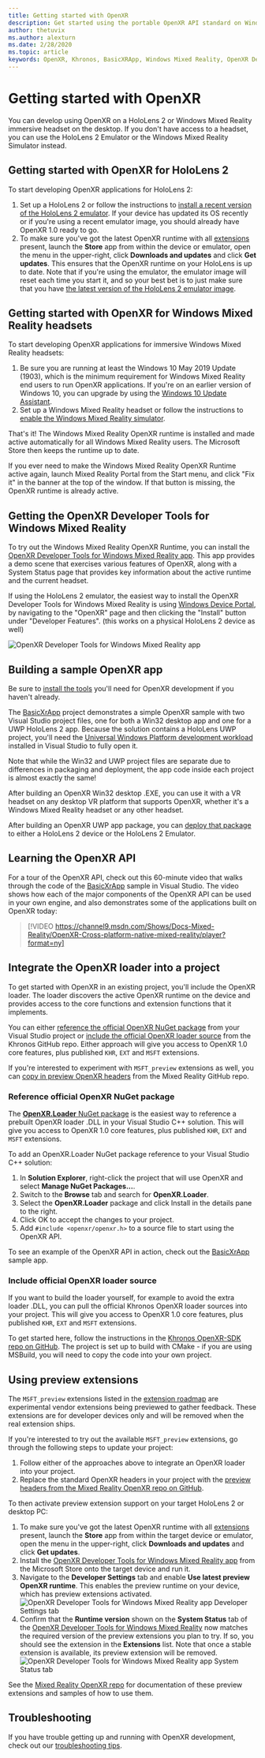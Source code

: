 ```yaml
---
title: Getting started with OpenXR
description: Get started using the portable OpenXR API standard on Windows Mixed Reality and HoloLens 2 headsets.
author: thetuvix
ms.author: alexturn
ms.date: 2/28/2020
ms.topic: article
keywords: OpenXR, Khronos, BasicXRApp, Windows Mixed Reality, OpenXR Developer Tools, DirectX, native, native app, custom engine, middleware, getting started, 101, preview extensions, OpenXR runtime version, system status
---
```



# Getting started with OpenXR

You can develop using OpenXR on a HoloLens 2 or Windows Mixed Reality immersive headset on the desktop.  If you don't have access to a headset, you can use the HoloLens 2 Emulator or the Windows Mixed Reality Simulator instead.

## Getting started with OpenXR for HoloLens 2

To start developing OpenXR applications for HoloLens 2:

1. Set up a HoloLens 2 or follow the instructions to [install a recent version of the HoloLens 2 emulator](../platform-capabilities-and-apis/using-the-hololens-emulator.md).  If your device has updated its OS recently or if you're using a recent emulator image, you should already have OpenXR 1.0 ready to go.
1. To make sure you've got the latest OpenXR runtime with all [extensions](openxr.md#roadmap) present, launch the **Store** app from within the device or emulator, open the menu in the upper-right, click **Downloads and updates** and click **Get updates**.  This ensures that the OpenXR runtime on your HoloLens is up to date.  Note that if you're using the emulator, the emulator image will reset each time you start it, and so your best bet is to just make sure that you have [the latest version of the HoloLens 2 emulator image](../platform-capabilities-and-apis/using-the-hololens-emulator.md).

## Getting started with OpenXR for Windows Mixed Reality headsets

To start developing OpenXR applications for immersive Windows Mixed Reality headsets:

1. Be sure you are running at least the Windows 10 May 2019 Update (1903), which is the minimum requirement for Windows Mixed Reality end users to run OpenXR applications.  If you're on an earlier version of Windows 10, you can upgrade by using the <a href="https://www.microsoft.com/software-download/windows10" target="_blank">Windows 10 Update Assistant</a>.
2. Set up a Windows Mixed Reality headset or follow the instructions to [enable the Windows Mixed Reality simulator](../platform-capabilities-and-apis/using-the-windows-mixed-reality-simulator.md).

That's it!  The Windows Mixed Reality OpenXR runtime is installed and made active automatically for all Windows Mixed Reality users.  The Microsoft Store then keeps the runtime up to date.

If you ever need to make the Windows Mixed Reality OpenXR Runtime active again, launch Mixed Reality Portal from the Start menu, and click "Fix it" in the banner at the top of the window.  If that button is missing, the OpenXR runtime is already active.<br>

## Getting the OpenXR Developer Tools for Windows Mixed Reality

To try out the Windows Mixed Reality OpenXR Runtime, you can install the <a href="https://www.microsoft.com/store/productId/9n5cvvl23qbt" target="_blank">OpenXR Developer Tools for Windows Mixed Reality app</a>.  This app provides a demo scene that exercises various features of OpenXR, along with a System Status page that provides key information about the active runtime and the current headset.

If using the HoloLens 2 emulator, the easiest way to install the OpenXR Developer Tools for Windows Mixed Reality is using [Windows Device Portal](../platform-capabilities-and-apis/using-the-windows-device-portal.md), by navigating to the "OpenXR" page and then clicking the "Install" button under "Developer Features". (this works on a physical HoloLens 2 device as well)

![OpenXR Developer Tools for Windows Mixed Reality app](images/mixed-reality-openxr-developer-tools.png)

## Building a sample OpenXR app

Be sure to [install the tools](../install-the-tools.md) you'll need for OpenXR development if you haven't already.

The <a href="https://github.com/microsoft/OpenXR-MixedReality/tree/master/samples/BasicXrApp" target="_blank">BasicXrApp</a> project demonstrates a simple OpenXR sample with two Visual Studio project files, one for both a Win32 desktop app and one for a UWP HoloLens 2 app.  Because the solution contains a HoloLens UWP project, you'll need the [Universal Windows Platform development workload](../install-the-tools.md#installation-checklist) installed in Visual Studio to fully open it.

Note that while the Win32 and UWP project files are separate due to differences in packaging and deployment, the app code inside each project is almost exactly the same!

After building an OpenXR Win32 desktop .EXE, you can use it with a VR headset on any desktop VR platform that supports OpenXR, whether it's a Windows Mixed Reality headset or any other headset.

After building an OpenXR UWP app package, you can [deploy that package](../platform-capabilities-and-apis/using-visual-studio.md) to either a HoloLens 2 device or the HoloLens 2 Emulator.

## Learning the OpenXR API

For a tour of the OpenXR API, check out this 60-minute video that walks through the code of the <a href="https://github.com/microsoft/OpenXR-MixedReality/tree/master/samples/BasicXrApp" target="_blank">BasicXrApp</a> sample in Visual Studio.  The video shows how each of the major components of the OpenXR API can be used in your own engine, and also demonstrates some of the applications built on OpenXR today:
>[!VIDEO https://channel9.msdn.com/Shows/Docs-Mixed-Reality/OpenXR-Cross-platform-native-mixed-reality/player?format=ny]

## Integrate the OpenXR loader into a project

To get started with OpenXR in an existing project, you'll include the OpenXR loader.  The loader discovers the active OpenXR runtime on the device and provides access to the core functions and extension functions that it implements.

You can either [reference the official OpenXR NuGet package](#reference-official-openxr-nuget-package) from your Visual Studio project or [include the official OpenXR loader source](#include-official-openxr-loader-source)  from the Khronos GitHub repo.  Either approach will give you access to OpenXR 1.0 core features, plus published `KHR`, `EXT` and `MSFT` extensions.

If you're interested to experiment with `MSFT_preview` extensions as well, you can [copy in preview OpenXR headers](#using-preview-extensions) from the Mixed Reality GitHub repo.

### Reference official OpenXR NuGet package

The <a href="https://www.nuget.org/packages/OpenXR.Loader/" target="_blank">**OpenXR.Loader** NuGet package</a> is the easiest way to reference a prebuilt OpenXR loader .DLL in your Visual Studio C++ solution.  This will give you access to OpenXR 1.0 core features, plus published `KHR`, `EXT` and `MSFT` extensions.

To add an OpenXR.Loader NuGet package reference to your Visual Studio C++ solution:
1. In **Solution Explorer**, right-click the project that will use OpenXR and select **Manage NuGet Packages...**.
1. Switch to the **Browse** tab and search for **OpenXR.Loader**.
1. Select the **OpenXR.Loader** package and click Install in the details pane to the right.
1. Click OK to accept the changes to your project.
1. Add `#include <openxr/openxr.h>` to a source file to start using the OpenXR API.

To see an example of the OpenXR API in action, check out the <a href="https://github.com/microsoft/OpenXR-MixedReality/tree/master/samples/BasicXrApp" target="_blank">BasicXrApp</a> sample app.

### Include official OpenXR loader source

If you want to build the loader yourself, for example to avoid the extra loader .DLL, you can pull the official Khronos OpenXR loader sources into your project.  This will give you access to OpenXR 1.0 core features, plus published `KHR`, `EXT` and `MSFT` extensions.

To get started here, follow the instructions in the <a href="https://github.com/KhronosGroup/OpenXR-SDK" target="_blank">Khronos OpenXR-SDK repo on GitHub</a>.  The project is set up to build with CMake - if you are using MSBuild, you will need to copy the code into your own project.

## Using preview extensions

The `MSFT_preview` extensions listed in the [extension roadmap](openxr.md#roadmap) are experimental vendor extensions being previewed to gather feedback.  These extensions are for developer devices only and will be removed when the real extension ships.

If you're interested to try out the available `MSFT_preview` extensions, go through the following steps to update your project:
1. Follow either of the approaches above to integrate an OpenXR loader into your project.
1. Replace the standard OpenXR headers in your project with the <a href="https://github.com/microsoft/OpenXR-MixedReality/tree/master/openxr_preview/include/openxr" target="_blank">preview headers from the Mixed Reality OpenXR repo on GitHub</a>.

To then activate preview extension support on your target HoloLens 2 or desktop PC:
  1. To make sure you've got the latest OpenXR runtime with all [extensions](openxr.md#roadmap) present, launch the **Store** app from within the target device or emulator, open the menu in the upper-right, click **Downloads and updates** and click **Get updates**.
  1. Install the <a href="https://www.microsoft.com/store/productId/9n5cvvl23qbt" target="_blank">OpenXR Developer Tools for Windows Mixed Reality app</a> from the Microsoft Store onto the target device and run it.
  1. Navigate to the **Developer Settings** tab and enable **Use latest preview OpenXR runtime**.  This enables the preview runtime on your device, which has preview extensions activated.
     ![OpenXR Developer Tools for Windows Mixed Reality app Developer Settings tab](images/mixed-reality-openxr-developer-tools-settings.png)
  1. Confirm that the **Runtime version** shown on the **System Status** tab of the [OpenXR Developer Tools for Windows Mixed Reality](openxr-getting-started.md#getting-the-windows-mixed-reality-openxr-developer-tools) now matches the required version of the preview extensions you plan to try.  If so, you should see the extension in the **Extensions** list.  Note that once a stable extension is available, its preview extension will be removed.<br />
     ![OpenXR Developer Tools for Windows Mixed Reality app System Status tab](images/mixed-reality-openxr-developer-tools-status.png)

See the <a href="https://github.com/microsoft/OpenXR-MixedReality#openxr-preview-extensions" target="_blank">Mixed Reality OpenXR repo</a> for documentation of these preview extensions and samples of how to use them.

## Troubleshooting

If you have trouble getting up and running with OpenXR development, check out our [troubleshooting tips](openxr-troubleshooting.md).